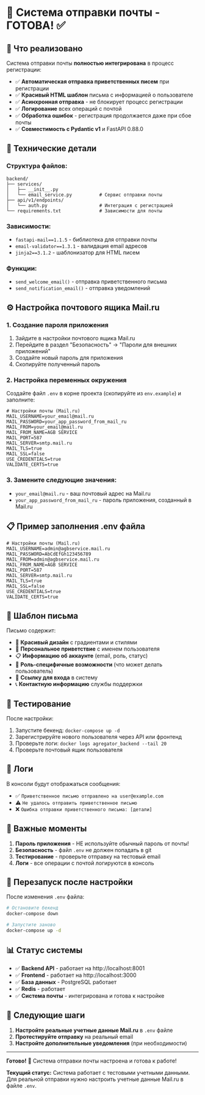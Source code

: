 # 📧 Система отправки почты - ГОТОВА! ✅

## 🎉 Что реализовано

Система отправки почты **полностью интегрирована** в процесс регистрации:

- ✅ **Автоматическая отправка приветственных писем** при регистрации
- ✅ **Красивый HTML шаблон** письма с информацией о пользователе
- ✅ **Асинхронная отправка** - не блокирует процесс регистрации
- ✅ **Логирование** всех операций с почтой
- ✅ **Обработка ошибок** - регистрация продолжается даже при сбое почты
- ✅ **Совместимость с Pydantic v1** и FastAPI 0.88.0

## 🔧 Технические детали

### Структура файлов:
```
backend/
├── services/
│   ├── __init__.py
│   └── email_service.py          # Сервис отправки почты
├── api/v1/endpoints/
│   └── auth.py                   # Интеграция с регистрацией
└── requirements.txt              # Зависимости для почты
```

### Зависимости:
- `fastapi-mail==1.1.5` - библиотека для отправки почты
- `email-validator==1.3.1` - валидация email адресов
- `jinja2==3.1.2` - шаблонизатор для HTML писем

### Функции:
- `send_welcome_email()` - отправка приветственного письма
- `send_notification_email()` - отправка уведомлений

## ⚙️ Настройка почтового ящика Mail.ru

### 1. Создание пароля приложения

1. Зайдите в настройки почтового ящика Mail.ru
2. Перейдите в раздел "Безопасность" → "Пароли для внешних приложений"
3. Создайте новый пароль для приложения
4. Скопируйте полученный пароль

### 2. Настройка переменных окружения

Создайте файл `.env` в корне проекта (скопируйте из `env.example`) и заполните:

```env
# Настройки почты (Mail.ru)
MAIL_USERNAME=your_email@mail.ru
MAIL_PASSWORD=your_app_password_from_mail_ru
MAIL_FROM=your_email@mail.ru
MAIL_FROM_NAME=AGB SERVICE
MAIL_PORT=587
MAIL_SERVER=smtp.mail.ru
MAIL_TLS=true
MAIL_SSL=false
USE_CREDENTIALS=true
VALIDATE_CERTS=true
```

### 3. Замените следующие значения:

- `your_email@mail.ru` - ваш почтовый адрес на Mail.ru
- `your_app_password_from_mail_ru` - пароль приложения, созданный в Mail.ru

## 📋 Пример заполнения .env файла

```env
# Настройки почты (Mail.ru)
MAIL_USERNAME=admin@agbservice.mail.ru
MAIL_PASSWORD=AbCdEfGh123456789
MAIL_FROM=admin@agbservice.mail.ru
MAIL_FROM_NAME=AGB SERVICE
MAIL_PORT=587
MAIL_SERVER=smtp.mail.ru
MAIL_TLS=true
MAIL_SSL=false
USE_CREDENTIALS=true
VALIDATE_CERTS=true
```

## 📧 Шаблон письма

Письмо содержит:
- 🎨 **Красивый дизайн** с градиентами и стилями
- 👤 **Персональное приветствие** с именем пользователя
- 📋 **Информацию об аккаунте** (email, роль, статус)
- 🎯 **Роль-специфичные возможности** (что может делать пользователь)
- 🔗 **Ссылку для входа** в систему
- 📞 **Контактную информацию** службы поддержки

## 🧪 Тестирование

После настройки:

1. Запустите бекенд: `docker-compose up -d`
2. Зарегистрируйте нового пользователя через API или фронтенд
3. Проверьте логи: `docker logs agregator_backend --tail 20`
4. Проверьте почтовый ящик пользователя

## 📝 Логи

В консоли будут отображаться сообщения:
- ✅ `Приветственное письмо отправлено на user@example.com`
- ⚠️ `Не удалось отправить приветственное письмо`
- ❌ `Ошибка отправки приветственного письма: [детали]`

## 🚨 Важные моменты

1. **Пароль приложения** - НЕ используйте обычный пароль от почты!
2. **Безопасность** - файл `.env` не должен попадать в git
3. **Тестирование** - проверьте отправку на тестовый email
4. **Логи** - все операции с почтой логируются в консоль

## 🔄 Перезапуск после настройки

После изменения `.env` файла:
```bash
# Остановите бекенд
docker-compose down

# Запустите заново
docker-compose up -d
```

## 📊 Статус системы

- ✅ **Backend API** - работает на http://localhost:8001
- ✅ **Frontend** - работает на http://localhost:3000
- ✅ **База данных** - PostgreSQL работает
- ✅ **Redis** - работает
- ✅ **Система почты** - интегрирована и готова к настройке

## 🎯 Следующие шаги

1. **Настройте реальные учетные данные Mail.ru** в `.env` файле
2. **Протестируйте отправку** на реальный email
3. **Настройте дополнительные уведомления** (при необходимости)

---

**Готово!** 🎉 Система отправки почты настроена и готова к работе!

**Текущий статус:** Система работает с тестовыми учетными данными. Для реальной отправки нужно настроить учетные данные Mail.ru в файле `.env`.
